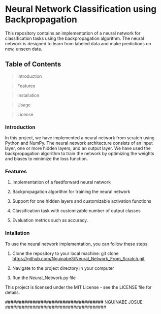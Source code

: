 # Neural Network Classification using Backpropagation
This repository contains an implementation of a neural network for classification tasks using the backpropagation algorithm. The neural network is designed to learn from labeled data and make predictions on new, unseen data.

## Table of Contents

> Introduction

> Features

> Installation

> Usage

> License

### Introduction

In this project, we have implemented a neural network from scratch using Python and NumPy. The neural network architecture consists of an input layer, one or more hidden layers, and an output layer. We have used the backpropagation algorithm to train the network by optimizing the weights and biases to minimize the loss function.

### Features

1. Implementation of a feedforward neural network

2. Backpropagation algorithm for training the neural network

3. Support for one hidden layers and customizable activation functions

4. Classification task with customizable number of output classes

5. Evaluation metrics such as accuracy.

### Intallation

To use the neural network implementation, you can follow these steps:

1. Clone the repository to your local machine:
git clone https://github.com/Nguinabe3/Neural_Network_From_Scratch.git

2. Navigate to the project directory in your computer

3. Run the Neural_Network.py file

This project is licensed under the MIT License - see the LICENSE file for details.

#################################### NGUINABE JOSUE #####################################


